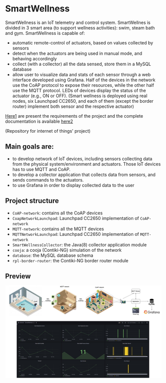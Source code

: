# SmartWellness
SmartWellness is an IoT telemetry and control system. SmartWellnes is divided in 3 smart area (to support wellness activities): swim, steam bath and gym. 
SmartWellness is capable of:
- automatic remote-control of actuators, based on values collected by sensors
- detect when the actuators are being used in manual mode, and behaving accordingly
- collect (with a collector) all the data sensed, store them in a MySQL database
- allow user to visualize data and stats of each sensor through a web interface developed using Grafana.
Half of the devices in the network use the CoAP protocol to expose their resources, while the other half use the MQTT protocol.
LEDs of devices display the status of the actuator (e.g., ON or OFF).
(Smart wellness is deployed using real nodes, six Launchpad CC2650, and each of them (except the border router) implement both sensor and the respective actuator)

[Here1](requirements.pdf) are present the requirements of the project and the complete documentation is available [here2](documentation.pdf)

(Repository for internet of things' project)

## Main goals are:
- to develop network of IoT devices, including sensors collecting data from the physical system/environment and actuators. Those IoT devices has to use MQTT and CoAP. 
- to develop a collector application that collects data from sensors, and sends commands to the actuators.
- to use Grafana in order to display collected data to the user

## Project structure
 - `CoAP-network`: contains all the CoAP devices
 - `CoapNetworkLaunchpad`:  Launchpad CC2650 implementation of `CoAP-network`
 - `MQTT-network`: contains all the MQTT devices
 - `MQTTNetworkLaunchpad`:  Launchpad CC2650 implementation of `MQTT-network`
 - `SmartWellnessCollector`: the Java(8) collector application module
 - `cooja`: a cooja (Contiki-NG) simulation of the network
 - `database`: the MySQL database schema
 - `rpl-border-router`: the Contiki-NG border router module

## Preview
<p align="center">
  <img src="preview.png" alt="preview" width="700px"/> 
</p>
